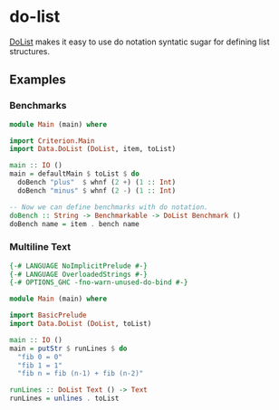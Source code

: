 # do-list
[DoList] makes it easy to use do notation syntatic sugar for defining list structures.

## Examples

### Benchmarks
```haskell
module Main (main) where

import Criterion.Main
import Data.DoList (DoList, item, toList)

main :: IO ()
main = defaultMain $ toList $ do
  doBench "plus"  $ whnf (2 +) (1 :: Int)
  doBench "minus" $ whnf (2 -) (1 :: Int)

-- Now we can define benchmarks with do notation.
doBench :: String -> Benchmarkable -> DoList Benchmark ()
doBench name = item . bench name
```

### Multiline Text
```haskell
{-# LANGUAGE NoImplicitPrelude #-}
{-# LANGUAGE OverloadedStrings #-}
{-# OPTIONS_GHC -fno-warn-unused-do-bind #-}

module Main (main) where

import BasicPrelude
import Data.DoList (DoList, toList)

main :: IO ()
main = putStr $ runLines $ do
  "fib 0 = 0"
  "fib 1 = 1"
  "fib n = fib (n-1) + fib (n-2)"

runLines :: DoList Text () -> Text
runLines = unlines . toList
```

[DoList]: https://hackage.haskell.org/package/do-list/docs/Data-DoList.html
